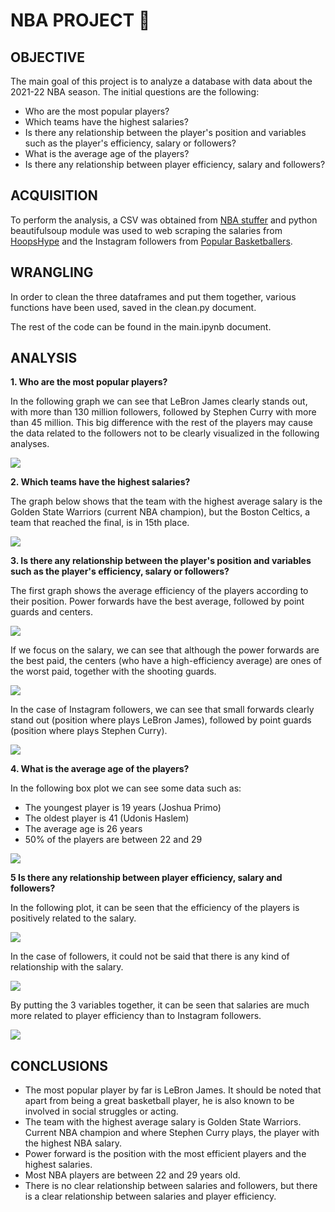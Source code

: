 # NBA PROJECT 🏀

## OBJECTIVE

The main goal of this project is to analyze a database with data about the 2021-22 NBA season. The initial questions are the following:

- Who are the most popular players?
- Which teams have the highest salaries?
- Is there any relationship between the player's position and variables such as the player's efficiency, salary or followers?
- What is the average age of the players?
- Is there any relationship between player efficiency, salary and followers?

## ACQUISITION

To perform the analysis, a CSV was obtained from [NBA stuffer](https://www.nbastuffer.com/2021-2022-nba-player-stats/) and python beautifulsoup module was used to web scraping the salaries from [HoopsHype](https://hoopshype.com/salaries/players/2021-2022/) and the Instagram followers from [Popular Basketballers](https://www.popularbasketballers.com/).

## WRANGLING

In order to clean the three dataframes and put them together, various functions have been used, saved in the clean.py document.

The rest of the code can be found in the main.ipynb document.

## ANALYSIS

**1. Who are the most popular players?**

In the following graph we can see that LeBron James clearly stands out, with more than 130 million followers, followed by Stephen Curry with more than 45 million. This big difference with the rest of the players may cause the data related to the followers not to be clearly visualized in the following analyses.

<img src="/images/graph_1.png">

**2. Which teams have the highest salaries?**

The graph below shows that the team with the highest average salary is the Golden State Warriors (current NBA champion), but the Boston Celtics, a team that reached the final, is in 15th place.

<img src="/images/graph_2.png">

**3. Is there any relationship between the player's position and variables such as the player's efficiency, salary or followers?**

The first graph shows the average efficiency of the players according to their position. Power forwards have the best average, followed by point guards and centers.

<img src="/images/graph_3.1.png">

If we focus on the salary, we can see that although the power forwards are the best paid, the centers (who have a high-efficiency average) are ones of the worst paid, together with the shooting guards.

<img src="/images/graph_3.2.png">

In the case of Instagram followers, we can see that small forwards clearly stand out (position where plays LeBron James), followed by point guards (position where plays Stephen Curry).

<img src="/images/graph_3.3.png">

**4. What is the average age of the players?**

In the following box plot we can see some data such as:

- The youngest player is 19 years (Joshua Primo)
- The oldest player is 41 (Udonis Haslem)
- The average age is 26 years
- 50% of the players are between 22 and 29

<img src="/images/graph_4.png"> 

**5 Is there any relationship between player efficiency, salary and followers?**

In the following plot, it can be seen that the efficiency of the players is positively related to the salary.

<img src="/images/graph_5.1.png"> 

In the case of followers, it could not be said that there is any kind of relationship with the salary.

<img src="/images/graph_5.2.png">

By putting the 3 variables together, it can be seen that salaries are much more related to player efficiency than to Instagram followers.

<img src="/images/graph_5.3.png">

## CONCLUSIONS

- The most popular player by far is LeBron James. It should be noted that apart from being a great basketball player, he is also known to be involved in social struggles or acting.
- The team with the highest average salary is Golden State Warriors. Current NBA champion and where Stephen Curry plays, the player with the highest NBA salary.
- Power forward is the position with the most efficient players and the highest salaries.
- Most NBA players are between 22 and 29 years old.
- There is no clear relationship between salaries and followers, but there is a clear relationship between salaries and player efficiency.